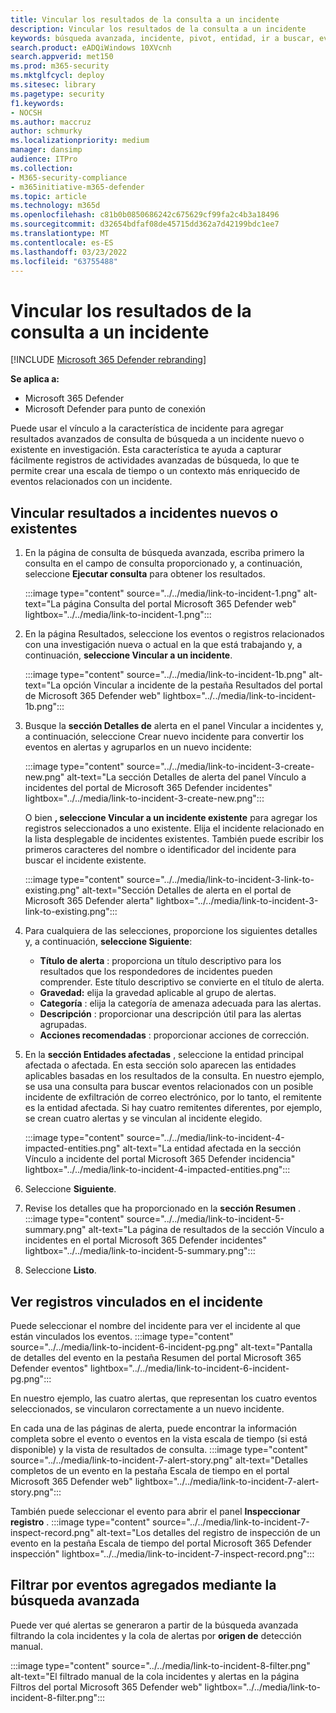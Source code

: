 ```yaml
---
title: Vincular los resultados de la consulta a un incidente
description: Vincular los resultados de la consulta a un incidente
keywords: búsqueda avanzada, incidente, pivot, entidad, ir a buscar, eventos relevantes, búsqueda de amenazas, búsqueda de amenazas cibernéticas, búsqueda, consulta, telemetría, Microsoft 365, Microsoft 365 Defender
search.product: eADQiWindows 10XVcnh
search.appverid: met150
ms.prod: m365-security
ms.mktglfcycl: deploy
ms.sitesec: library
ms.pagetype: security
f1.keywords:
- NOCSH
ms.author: maccruz
author: schmurky
ms.localizationpriority: medium
manager: dansimp
audience: ITPro
ms.collection:
- M365-security-compliance
- m365initiative-m365-defender
ms.topic: article
ms.technology: m365d
ms.openlocfilehash: c81b0b0850686242c675629cf99fa2c4b3a18496
ms.sourcegitcommit: d32654bdfaf08de45715dd362a7d42199bdc1ee7
ms.translationtype: MT
ms.contentlocale: es-ES
ms.lasthandoff: 03/23/2022
ms.locfileid: "63755488"
---
```

# <a name="link-query-results-to-an-incident"></a>Vincular los resultados de la consulta a un incidente

[!INCLUDE [Microsoft 365 Defender rebranding](../includes/microsoft-defender.md)]


**Se aplica a:**
- Microsoft 365 Defender
- Microsoft Defender para punto de conexión

Puede usar el vínculo a la característica de incidente para agregar resultados avanzados de consulta de búsqueda a un incidente nuevo o existente en investigación. Esta característica te ayuda a capturar fácilmente registros de actividades avanzadas de búsqueda, lo que te permite crear una escala de tiempo o un contexto más enriquecido de eventos relacionados con un incidente. 

## <a name="link-results-to-new-or-existing-incidents"></a>Vincular resultados a incidentes nuevos o existentes

1. En la página de consulta de búsqueda avanzada, escriba primero la consulta en el campo de consulta proporcionado y, a continuación, seleccione **Ejecutar consulta** para obtener los resultados.

    :::image type="content" source="../../media/link-to-incident-1.png" alt-text="La página Consulta del portal Microsoft 365 Defender web" lightbox="../../media/link-to-incident-1.png":::

2. En la página Resultados, seleccione los eventos o registros relacionados con una investigación nueva o actual en la que está trabajando y, a continuación, **seleccione Vincular a un incidente**.

    :::image type="content" source="../../media/link-to-incident-1b.png" alt-text="La opción Vincular a incidente de la pestaña Resultados del portal de Microsoft 365 Defender web" lightbox="../../media/link-to-incident-1b.png":::

3. Busque la **sección Detalles de** alerta en el panel Vincular a incidentes y,  a continuación, seleccione Crear nuevo incidente para convertir los eventos en alertas y agruparlos en un nuevo incidente:

    :::image type="content" source="../../media/link-to-incident-3-create-new.png" alt-text="La sección Detalles de alerta del panel Vínculo a incidentes del portal de Microsoft 365 Defender incidentes" lightbox="../../media/link-to-incident-3-create-new.png":::
    
    O bien **, seleccione Vincular a un incidente existente** para agregar los registros seleccionados a uno existente. Elija el incidente relacionado en la lista desplegable de incidentes existentes. También puede escribir los primeros caracteres del nombre o identificador del incidente para buscar el incidente existente. 

    :::image type="content" source="../../media/link-to-incident-3-link-to-existing.png" alt-text="Sección Detalles de alerta en el portal de Microsoft 365 Defender alerta" lightbox="../../media/link-to-incident-3-link-to-existing.png":::

4. Para cualquiera de las selecciones, proporcione los siguientes detalles y, a continuación, **seleccione Siguiente**:
      - **Título de alerta** : proporciona un título descriptivo para los resultados que los respondedores de incidentes pueden comprender. Este título descriptivo se convierte en el título de alerta.
      - **Gravedad:** elija la gravedad aplicable al grupo de alertas.
      - **Categoría** : elija la categoría de amenaza adecuada para las alertas.
      - **Descripción** : proporcionar una descripción útil para las alertas agrupadas.
      - **Acciones recomendadas** : proporcionar acciones de corrección.

5. En la **sección Entidades afectadas** , seleccione la entidad principal afectada o afectada. En esta sección solo aparecen las entidades aplicables basadas en los resultados de la consulta. En nuestro ejemplo, se usa una consulta para buscar eventos relacionados con un posible incidente de exfiltración de correo electrónico, por lo tanto, el remitente es la entidad afectada. Si hay cuatro remitentes diferentes, por ejemplo, se crean cuatro alertas y se vinculan al incidente elegido.

     :::image type="content" source="../../media/link-to-incident-4-impacted-entities.png" alt-text="La entidad afectada en la sección Vínculo a incidente del portal Microsoft 365 Defender incidencia" lightbox="../../media/link-to-incident-4-impacted-entities.png":::

1. Seleccione **Siguiente**.
1. Revise los detalles que ha proporcionado en la **sección Resumen** .
   :::image type="content" source="../../media/link-to-incident-5-summary.png" alt-text="La página de resultados de la sección Vínculo a incidentes en el portal Microsoft 365 Defender incidentes" lightbox="../../media/link-to-incident-5-summary.png":::
     
1. Seleccione **Listo**.

## <a name="view-linked-records-in-the-incident"></a>Ver registros vinculados en el incidente

Puede seleccionar el nombre del incidente para ver el incidente al que están vinculados los eventos.
:::image type="content" source="../../media/link-to-incident-6-incident-pg.png" alt-text="Pantalla de detalles del evento en la pestaña Resumen del portal Microsoft 365 Defender eventos" lightbox="../../media/link-to-incident-6-incident-pg.png":::

En nuestro ejemplo, las cuatro alertas, que representan los cuatro eventos seleccionados, se vincularon correctamente a un nuevo incidente. 

En cada una de las páginas de alerta, puede encontrar la información completa sobre el evento o eventos en la vista escala de tiempo (si está disponible) y la vista de resultados de consulta.
:::image type="content" source="../../media/link-to-incident-7-alert-story.png" alt-text="Detalles completos de un evento en la pestaña Escala de tiempo en el portal Microsoft 365 Defender web" lightbox="../../media/link-to-incident-7-alert-story.png":::

También puede seleccionar el evento para abrir el panel **Inspeccionar registro** .
:::image type="content" source="../../media/link-to-incident-7-inspect-record.png" alt-text="Los detalles del registro de inspección de un evento en la pestaña Escala de tiempo del portal Microsoft 365 Defender inspección" lightbox="../../media/link-to-incident-7-inspect-record.png":::

## <a name="filter-for-events-added-using-advanced-hunting"></a>Filtrar por eventos agregados mediante la búsqueda avanzada
Puede ver qué alertas se generaron a partir de la búsqueda avanzada filtrando la cola incidentes y la cola de alertas por **origen de** detección manual.

:::image type="content" source="../../media/link-to-incident-8-filter.png" alt-text="El filtrado manual de la cola incidentes y alertas en la página Filtros del portal Microsoft 365 Defender web" lightbox="../../media/link-to-incident-8-filter.png":::
